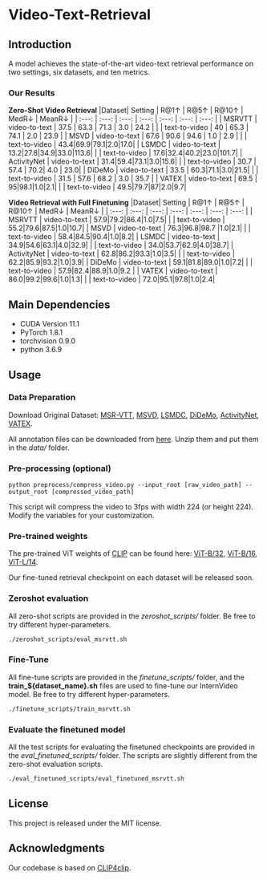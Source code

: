 # Video-Text-Retrieval

## Introduction  

A model achieves the state-of-the-art video-text retrieval performance on two settings, six datasets, and ten metrics.

### Our Results
**Zero-Shot Video Retrieval**
|Dataset| Setting | R@1↑ | R@5↑ | R@10↑ | MedR↓ | MeanR↓ |
| :---: | :---: | :---: | :---: | :---: | :---: | :---: | 
| MSRVTT | video-to-text | 37.5 | 63.3 | 71.3 | 3.0 | 24.2 |
| | text-to-video | 40 | 65.3 | 74.1 | 2.0 | 23.9 |
| MSVD | video-to-text | 67.6 | 90.6 | 94.6 | 1.0 | 2.9 |
| | text-to-video | 43.4|69.9|79.1|2.0|17.0|
| LSMDC | video-to-text | 13.2|27.8|34.9|33.0|113.6|
| | text-to-video | 17.6|32.4|40.2|23.0|101.7|
| ActivityNet | video-to-text | 31.4|59.4|73.1|3.0|15.6|
| | text-to-video | 30.7 | 57.4 | 70.2| 4.0 | 23.0|
| DiDeMo | video-to-text | 33.5 | 60.3|71.1|3.0|21.5|
| | text-to-video | 31.5 | 57.6 | 68.2 | 3.0 | 35.7 |
| VATEX | video-to-text | 69.5 | 95|98.1|1.0|2.1|
| | text-to-video | 49.5|79.7|87|2.0|9.7|

<!--
|Dataset| Setting | R@1 | R@5 | R@10 | MedR | MeanR |
| :---: | :---: | :---: | :---: | :---: | :---: | :---: | 
| MSRVTT | video-to-text | 224x224 | 83.5 | 30M | 5G |
| MSVD | ImageNet-1K | 224x224 | 84.2 | 50M | 8G |
| LSMDC | ImageNet-1K | 224x224 | 84.9 | 97M | 16G |
| ActivityNet | ImageNet-22K | 384x384 | 87.7 | 223M | 108G |
| DiDeMo | ImageNet-22K | 384x384 | 88.0 | 335M | 163G |
| VATEX | ImageNet-22K | 384x384 | 88.0 | 335M | 163G |
-->

**Video Retrieval with Full Finetuning**
|Dataset| Setting | R@1↑ | R@5↑ | R@10↑ | MedR↓ | MeanR↓ |
| :---: | :---: | :---: | :---: | :---: | :---: | :---: | 
| MSRVTT | video-to-text | 57.9|79.2|86.4|1.0|7.5|
| | text-to-video | 55.2|79.6|87.5|1.0|10.7|
| MSVD | video-to-text | 76.3|96.8|98.7	|1.0|2.1|
| | text-to-video | 58.4|84.5|90.4|1.0|8.2|
| LSMDC | video-to-text | 34.9|54.6|63.1|4.0|32.9|
| | text-to-video | 34.0|53.7|62.9|4.0|38.7|
| ActivityNet | video-to-text | 62.8|86.2|93.3|1.0|3.5|
| | text-to-video | 62.2|85.9|93.2|1.0|3.9|
| DiDeMo | video-to-text | 59.1|81.8|89.0|1.0|7.2|
| | text-to-video | 57.9|82.4|88.9|1.0|9.2 |
| VATEX | video-to-text | 86.0|99.2|99.6|1.0|1.3|
| | text-to-video | 72.0|95.1|97.8|1.0|2.4|

## Main Dependencies  

- CUDA Version 11.1   
- PyTorch 1.8.1  
- torchvision 0.9.0  
- python 3.6.9  

## Usage  

### Data Preparation  

Download Original Dataset: [MSR-VTT](http://ms-multimedia-challenge.com/2017/dataset), [MSVD](https://www.cs.utexas.edu/users/ml/clamp/videoDescription/), [LSMDC](https://sites.google.com/site/describingmovies/download), [DiDeMo](https://github.com/LisaAnne/LocalizingMoments), [ActivityNet](http://activity-net.org/download.html), [VATEX](https://eric-xw.github.io/vatex-website/about.html).  

All annotation files can be downloaded from [here](https://pjlab-my.sharepoint.cn/:u:/g/personal/wangyi_pjlab_org_cn/EREJFyTbpwFPppzv3tBlHp4B5ym31zYNyUknDdiLaAt8Vw?e=jHhMdj). Unzip them and put them in the *data/* folder.

### Pre-processing (optional)  

`python preprocess/compress_video.py --input_root [raw_video_path] --output_root [compressed_video_path]`  

This script will compress the video to 3fps with width 224 (or height 224). Modify the variables for your customization.  

### Pre-trained weights 

The pre-trained ViT weights of [CLIP](https://openai.com/blog/clip/) can be found here: [ViT-B/32](https://openaipublic.azureedge.net/clip/models/40d365715913c9da98579312b702a82c18be219cc2a73407c4526f58eba950af/ViT-B-32.pt), [ViT-B/16](https://openaipublic.azureedge.net/clip/models/5806e77cd80f8b59890b7e101eabd078d9fb84e6937f9e85e4ecb61988df416f/ViT-B-16.pt), [ViT-L/14](https://openaipublic.azureedge.net/clip/models/b8cca3fd41ae0c99ba7e8951adf17d267cdb84cd88be6f7c2e0eca1737a03836/ViT-L-14.pt).

Our fine-tuned retrieval checkpoint on each dataset will be released soon.

### Zeroshot evaluation

All zero-shot scripts are provided in the *zeroshot_scripts/* folder. Be free to try different hyper-parameters.  
```sh
./zeroshot_scripts/eval_msrvtt.sh
```

### Fine-Tune

All fine-tune scripts are provided in the *finetune_scripts/* folder, and the **train_${dataset_name}.sh** files are used to fine-tune our InternVideo model. Be free to try different hyper-parameters.  
```sh
./finetune_scripts/train_msrvtt.sh
```

### Evaluate the finetuned model

All the test scripts for evaluating the finetuned checkpoints are provided in the *eval_finetuned_scripts/* folder. The scripts are slightly different from the zero-shot evaluation scripts. 
```sh
./eval_finetuned_scripts/eval_finetuned_msrvtt.sh
```


## License  

This project is released under the MIT license.  

## Acknowledgments  

Our codebase is based on [CLIP4clip](https://github.com/ArrowLuo/CLIP4Clip).


